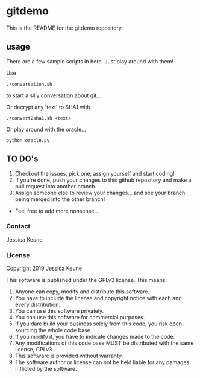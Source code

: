 # gitdemo

This is the README for the gitdemo repository. 

## usage
There are a few sample scripts in here. Just play around with them!

Use
```
./conversation.sh
```
to start a silly conversation about git...

Or decrypt any 'text' to SHA1 with
```
./convert2sha1.sh <text>
```

Or play around with the oracle... 
```
python oracle.py
```

## TO DO's
1. Checkout the issues, pick one, assign yourself and start coding!
2. If you're done, push your changes to this github repository and make a pull request into another branch. 
3. Assign someone else to review your changes... and see your branch being merged into the other branch!

* Feel free to add more nonsense...


### Contact
Jessica Keune

### License
Copyright 2019 Jessica Keune

This software is published under the GPLv3 license. This means:

1. Anyone can copy, modify and distribute this software.
2. You have to include the license and copyright notice with each and every distribution.
3. You can use this software privately.
4. You can use this software for commercial purposes.
5. If you dare build your business solely from this code, you risk open-sourcing the whole code base.
6. If you modify it, you have to indicate changes made to the code.
7. Any modifications of this code base MUST be distributed with the same license, GPLv3.
8. This software is provided without warranty.
9. The software author or license can not be held liable for any damages inflicted by the software.
